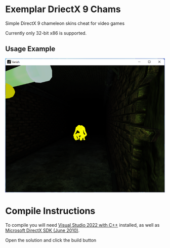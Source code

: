 # Exemplar DriectX 9 Chams
Simple DirectX 9 chameleon skins cheat for video games

Currently only 32-bit x86 is supported.

## Usage Example

![Example DirectX 9 Game](./example/example.png)

# Compile Instructions

To compile you will need [Visual Studio 2022 with C++](https://visualstudio.microsoft.com/vs/features/cplusplus/) installed, as well as [Microsoft DirectX SDK (June 2010)](https://www.microsoft.com/en-us/download/details.aspx?id=6812).

Open the solution and click the build button
